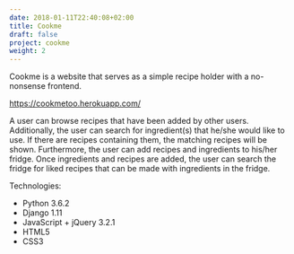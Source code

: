 ```yaml
---
date: 2018-01-11T22:40:08+02:00
title: Cookme
draft: false
project: cookme
weight: 2
---
```

Cookme is a website that serves as a simple recipe holder with a no-nonsense frontend.

https://cookmetoo.herokuapp.com/

A user can browse recipes that have been added by other users. Additionally, the user 
can search for ingredient(s) that he/she would like to use. If there are recipes containing
them, the matching recipes will be shown. Furthermore, the user can add recipes and
ingredients to his/her fridge. Once ingredients and recipes are added, the user can search 
the fridge for liked recipes that can be made with ingredients in the fridge.

Technologies:

- Python 3.6.2
- Django 1.11
- JavaScript + jQuery 3.2.1
- HTML5
- CSS3
